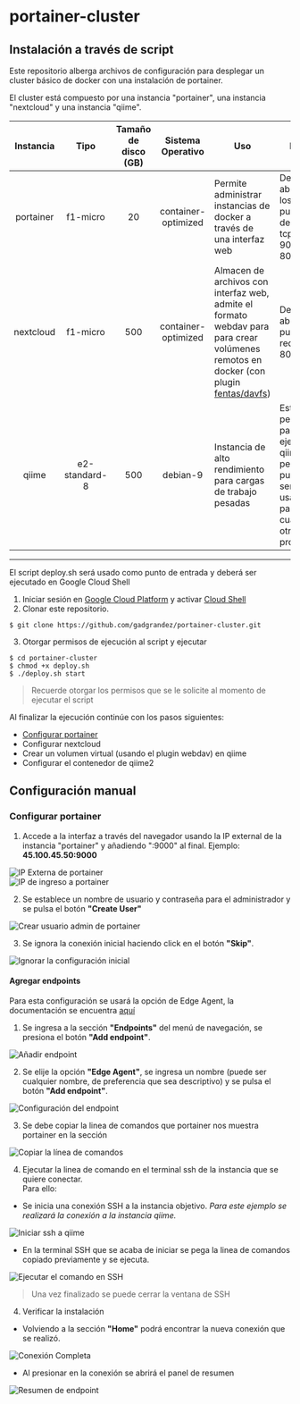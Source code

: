# portainer-cluster

## Instalación a través de script
Este repositorio alberga archivos de configuración para desplegar un cluster básico de docker con una instalación de portainer.

El cluster está compuesto por una instancia "portainer", una instancia "nextcloud" y una instancia "qiime".

| Instancia | Tipo | Tamaño de disco (GB) | Sistema Operativo | Uso | Nota |
|:---------:|:----:|:--------------------:|:-----------------:|-----|-------|
| portainer | f1-micro | 20 | container-optimized | Permite administrar instancias de docker a través de una interfaz web | Deberán abrirse los puertos de red tcp: 9000 y 8000. |
| nextcloud | f1-micro | 500 | container-optimized | Almacen de archivos con interfaz web, admite el formato webdav para para crear volúmenes remotos en docker (con plugin [fentas/davfs](https://github.com/fentas/docker-volume-davfs)) | Deberá abrirse el puerto de red tcp: 80 |
| qiime | e2-standard-8 | 500 | debian-9 | Instancia de alto rendimiento para cargas de trabajo pesadas | Esta pensado para ejecutar qiime2, pero puede ser usado para cualquier otro programa |
----
El script deploy.sh será usado como punto de entrada y deberá ser ejecutado en Google Cloud Shell

1. Iniciar sesión en [Google Cloud Platform](https://console.google.com) y activar [Cloud Shell](https://cloud.google.com/shell)
2. Clonar este repositorio.
~~~
$ git clone https://github.com/gadgrandez/portainer-cluster.git
~~~
3. Otorgar permisos de ejecución al script y ejecutar
~~~
$ cd portainer-cluster
$ chmod +x deploy.sh
$ ./deploy.sh start
~~~
> Recuerde otorgar los permisos que se le solicite al momento de ejecutar el script

Al finalizar la ejecución continúe con los pasos siguientes:
- [Configurar portainer](#configurar-portainer)
- Configurar nextcloud
- Crear un volumen virtual (usando el plugin webdav) en qiime
- Configurar el contenedor de qiime2
## Configuración manual
### Configurar portainer
1. Accede a la interfaz a través del navegador usando la IP external de la instancia "portainer" y añadiendo ":9000" al final. Ejemplo: **45.100.45.50:9000**

![IP Externa de portainer](https://assets.gadgrandez.com/sites/1/portainer-ip-selected.png)\
![IP de ingreso a portainer](https://assets.gadgrandez.com/sites/1/portainer-ip-ingresed.png)

2. Se establece un nombre de usuario y contraseña para el administrador y se pulsa el botón **"Create User"**

![Crear usuario admin de portainer](https://assets.gadgrandez.com/sites/1/portainer-create-admin.png)

3. Se ignora la conexión inicial haciendo click en el botón **"Skip"**.

![Ignorar la configuración inicial](https://assets.gadgrandez.com/sites/1/portainer-skip-initial.png)

#### Agregar endpoints
Para esta configuración se usará la opción de Edge Agent, la documentación se encuentra [aquí](https://documentation.portainer.io/v2.0/endpoints/edge/)

1. Se ingresa a la sección **"Endpoints"** del menú de navegación, se presiona el botón **"Add endpoint"**.

![Añadir endpoint](https://assets.gadgrandez.com/sites/1/portainer-add-endpoint-1.png)

2. Se elije la opción **"Edge Agent"**, se ingresa un nombre (puede ser cualquier nombre, de preferencia que sea descriptivo) y se pulsa el botón **"Add endpoint"**.

![Configuración del endpoint](https://assets.gadgrandez.com/sites/1/portainer-add-endpoint-2.png)

3. Se debe copiar la linea de comandos que portainer nos muestra portainer en la sección

![Copiar la línea de comandos](https://assets.gadgrandez.com/sites/1/portainer-add-endpoint-3.png)

4. Ejecutar la linea de comando en el terminal ssh de la instancia que se quiere conectar.\
Para ello:
- Se inicia una conexión SSH a la instancia objetivo. *Para este ejemplo se realizará la conexión a la instancia qiime.*

![Iniciar ssh a qiime](https://assets.gadgrandez.com/sites/1/gcp-start-ssh.png)

- En la terminal SSH que se acaba de iniciar se pega la linea de comandos copiado previamente y se ejecuta.

![Ejecutar el comando en SSH](https://assets.gadgrandez.com/sites/1/gcp-shell-script.png)

> Una vez finalizado se puede cerrar la ventana de SSH

4. Verificar la instalación
- Volviendo a la sección **"Home"** podrá encontrar la nueva conexión que se realizó.

![Conexión Completa](https://assets.gadgrandez.com/sites/1/portainer-add-endpoint-4.png)

- Al presionar en la conexión se abrirá el panel de resumen

![Resumen de endpoint](https://assets.gadgrandez.com/sites/1/portainer-dashboard.png)
